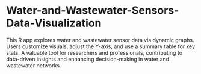 # Water-and-Wastewater-Sensors-Data-Visualization
This R app explores water and wastewater sensor data via dynamic graphs. Users customize visuals, adjust the Y-axis, and use a summary table for key stats. A valuable tool for researchers and professionals, contributing to data-driven insights and enhancing decision-making in water and wastewater networks.
